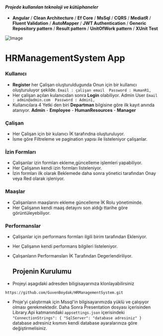 #### *Projede kullanılan teknoloji ve kütüphaneler*
- **Angular** / **Clean Architecture** / **Ef Core**  / **MsSql** / **CQRS** / **MediatR** / **Fluent Validation** / **AutoMapper**  / **JWT Authentication** / **Generic Repository pattern** / **Result pattern** / **UnitOfWork pattern** / **XUnit Test**


![Image](https://github.com/user-attachments/assets/d85fdaf4-1d4b-41ef-b891-f21da4d8d137)

# HRManagementSystem App

### Kullanıcı 
-  __Register__ her Çalişan oluşturuldugunda Onun için bir kullanıcı oluşturuluyor şekilde. ``Email : çalişan email  Password : HumanR1,``
-  Her çalişan açılan kulanıcıdan sonra __Login__ olabiliyor.  Admin User ``Email : admin@admin.com  Password : Admin1,``
-  Kullanıcılara 4 Yetki den biri __Departman__ bilgisine göre ilk kayıt anında atanıyor. __Admin__ - __Employee__ - __HumanResources__ - __Manager__

### Çalişan
- Her Çalişan için bir kulanıcı İK tarafındna oluşturuluyor.
- İsme göre Filtreleme ve pagination yapısı ile listeleniyor çalişanlar.

 ### İzin Formları
- Çalişanlar izin formları ekleme,güncelleme işlemleri yapabiliyor.
- Her Çalişanın kendi izin formları listeleniyor.
- İzin formları ilk olarak Beklemede daha sonra yönetici tarafından Onay veya Red olarak işleniyor.

 ### Maaşlar
- Çalişanların maaşlarını ekleme güncelleme İK Rolu yönetiminde.
- Her Çalişanın kendi maaş detayını son aldığı ttarihe göre görüntüleyebiliyor.

 ### Performanslar
- Çalişanlar için performans formları ilgili birim tarafından Ekleniyor.
- Her Çalişanın kendi performans bilgileri listeleniyor.
- Çalışanların Performansları İK Tarafından Degerlendiriliyor.
  

   ## Projenin Kurulumu
 - Projeyi aşagıdaki adresden biligisayarınıza klonlayabilirsiniz
 ````
https://github.com/GuvenBoydak/HRManagementSystem.git
 ````
 - Proje’yi çalıştırmak için Mssql'in bilgisayarımızda yüklü ve çalışıyor olması gerekmektedir. Daha Sonra Presentation dosyası içerisinden Library.Api katmanındaki ``appsettings.json`` içerisindeki ``"ConnectionStrings": {
    "SqlServer": "database adresiniz"
   }`` database adresiniz kısmını kendi database ayaralarınıza göre değiştirmelisiniz.



